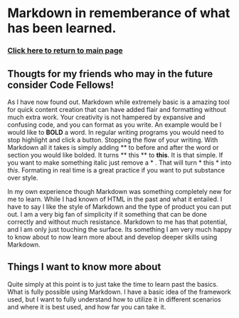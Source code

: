 # Markdown in rememberance of what has been learned.

### [Click here to return to main page](README.md)


## Thougts for my friends who may in the future consider Code Fellows!

As I have now found out. Markdown while extremely basic is a amazing tool for quick content creation that can have added flair and formatting without much extra work. Your creativity is not hampered by expansive and confusing code, and you can format as you write. An example would be I would like to **BOLD** a word. In regular writing programs you would need to stop highlight and click a button. Stopping the flow of your writing. With Markdown all it takes is simply adding ** to before and after the word or section you would like bolded. It turns ** this ** to **this**. It is that simple. If you want to make something italic just remove a * . That will turn * this * into *this*. Formating in real time is a great practice if you want to put substance over style.

In my own experience though Markdown was something completely new for me to learn. While I had known of HTML in the past and what it entailed. I have to say I like the style of Markdown and the type of product you can put out. I am a very big fan of simplicity if it something that can be done correctly and without much resistance. Markdown to me has that potential, and I am only just touching the surface. Its something I am very much happy to know about to now learn more about and develop deeper skills using Markdown.


## Things I want to know more about

Quite simply at this point is to just take the time to learn past the basics. What is fully possible using Markdown. I have a basic idea of the framework used, but I want to fully understand how to utilize it in different scenarios and where it is best used, and how far you can take it.

